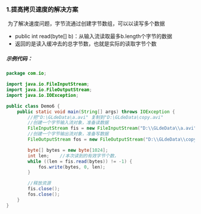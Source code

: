 ### 1.提高拷贝速度的解决方案

​		为了解决速度问题，字节流通过创建字节数组，可以以读写多个数据

- public int read(byte[] b)：从输入流读取最多b.length个字节的数据
- 返回的是读入缓冲去的总字节数，也就是实际的读取字节个数

##### 示例代码：

```java
package com.io;

import java.io.FileInputStream;
import java.io.FileOutputStream;
import java.io.IOException;

public class Demo6 {
    public static void main(String[] args) throws IOException {
        //把"D:\GLdeData\a.avi" 复制到"D:\GLdeData\copy.avi"
        //创建一个字节输入流对象，准备读数据
        FileInputStream fis = new FileInputStream("D:\\GLdeData\\a.avi");
        //创建一个字节输出流对象，准备写数据
        FileOutputStream fos = new FileOutputStream("D:\\GLdeData\\copy.avi");

        byte[] bytes = new byte[1024];
        int len;    //本次读到的有效字节个数，
        while ((len = fis.read(bytes)) != -1) {
            fos.write(bytes, 0, len);
        }

        //释放资源
        fis.close();
        fos.close();
    }
}
```

